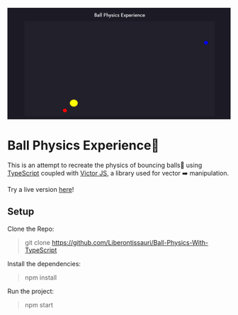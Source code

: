 ![img](preview.gif)

# Ball Physics Experience:volleyball:

This is an attempt to recreate the physics of bouncing balls:basketball: using [TypeScript](https://github.com/microsoft/TypeScript) coupled with [Victor JS](https://github.com/maxkueng/victor), a library used for vector 	:arrow_right: manipulation.<br>

Try a live version [here](https://liberontissauri.github.io/Ball-Physics-With-TypeScript/)!

## Setup
Clone the Repo:
>git clone https://github.com/Liberontissauri/Ball-Physics-With-TypeScript

Install the dependencies:
>npm install

Run the project:
>npm start
